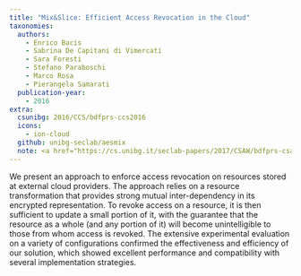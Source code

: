 ```yaml
---
title: "Mix&Slice: Efficient Access Revocation in the Cloud"
taxonomies:
  authors:
    - Enrico Bacis
    - Sabrina De Capitani di Vimercati
    - Sara Foresti
    - Stefano Paraboschi
    - Marco Rosa
    - Pierangela Samarati
  publication-year:
    - 2016
extra:
  csunibg: 2016/CCS/bdfprs-ccs2016
  icons:
    - ion-cloud
  github: unibg-seclab/aesmix
  note: <a href="https://cs.unibg.it/seclab-papers/2017/CSAW/bdfprs-csaw2017-poster.pdf">Poster</a><br/><u>CSAW 2017 Applied Research Competition Finalist</u>
---
```


We present an approach to enforce access revocation on resources
stored at external cloud providers. The approach
relies on a resource transformation that provides strong mutual
inter-dependency in its encrypted representation. To
revoke access on a resource, it is then sufficient to update a
small portion of it, with the guarantee that the resource as
a whole (and any portion of it) will become unintelligible to
those from whom access is revoked. The extensive experimental
evaluation on a variety of configurations confirmed
the effectiveness and efficiency of our solution, which showed
excellent performance and compatibility with several implementation strategies.
